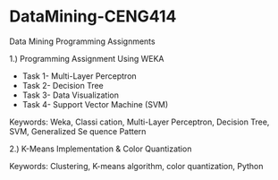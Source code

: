 # DataMining-CENG414
Data Mining Programming Assignments

1.) Programming Assignment Using WEKA 
- Task 1- Multi-Layer Perceptron
- Task 2- Decision Tree
- Task 3- Data Visualization
- Task 4- Support Vector Machine (SVM)
  
Keywords: Weka, Classi cation, Multi-Layer Perceptron, Decision Tree, SVM, Generalized Se
quence Pattern

2.) K-Means Implementation &  Color Quantization 

Keywords:  Clustering, K-means algorithm, color quantization, Python


